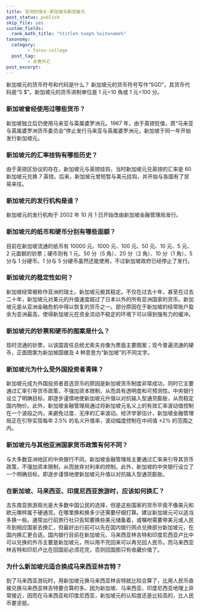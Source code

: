 ```yaml
---
title: 亚洲的瑞士-新加坡与新加坡元
post_status: publish
skip_file: yes
custom_fields:
  rank_math_title: "%title% %sep% %sitename%"
taxonomy:
  category:
        - forex-college
  post_tag:
        - 水煮外汇
post_excerpt: 
---
```

新加坡元的货币符号和代码是什么？ 新加坡元的货币符号写作“SGD”，其货币代码是“S $”。新加坡元的货币进制单位是 1 元=10 角或 1 元=100 分。

### 新加坡曾经使用过哪些货币？

新加坡独立后仍使用马来亚与英属婆罗洲元。1967 年，由于英镑贬值，原“马来亚与英属婆罗洲货币委员会”停止发行马来亚与英属婆罗洲元，新加坡于同一年开始发行新加坡元。

### 新加坡元的汇率挂钩有哪些历史？

由于英镑区协议的存在，新加坡元与英镑挂钩，当时新加坡元兑英镑的汇率是 60 新加坡元兑换 7 英镑。后来，新加坡元曾短暂与美元挂钩，并开始与各国有了贸易来往。

### 新加坡元的发行机构是谁？

新加坡元的发行机构于 2002 年 10 月 1 日开始改由新加坡金融管理局发行。

### 新加坡元的纸币和硬币分别有哪些面额？

目前在新加坡流通的纸币有 10000 元、1000 元、100 元、50 元、10 元、5 元、2 元面额的钞票；硬币则有 1 元、50 分（5 角）、20 分（2 角）、10 分（1 角）、5 分与 1 分硬币。1 分与 5 分硬币虽然还能使用，不过新加坡政府已经停止了发行。

### 新加坡元的稳定性如何？

新加坡经常被称作亚洲的瑞士。新加坡元极其稳定。不仅在过去十年，甚至在过去二十年，新加坡元对美元的升值速度超过了日本以外的所有亚洲国家的货币。新加坡元是从亚洲金融危机中得以恢复的货币之一。部分原因在于新加坡的经常账户盈余为亚洲最高，使得新加坡元在资金流动不稳定的环境下可以得到强有力的缓冲。

### 新加坡元的钞票和硬币的图案是什么？

现时流通的钞票，以该国首任总统尤索夫肖像为票面主要图案；现今普遍流通的硬币，正面图案为新加坡国徽及 4 种意思为“新加坡”的不同文字。

### 新加坡元为什么受外国投资者青睐？

新加坡元成为外国投资者首选货币的原因是新加坡货币制度非常成功，同时它主要通过汇率引导货币政策，不强加资本限制，从而具有透明度和可预测性。中央银行设立了明确目标，即逐步谨慎地使新加坡元升值以对抗输入型通货膨胀，从而稳定国内物价。此外，新加坡金融管理局通过将新加坡元名义上的有效汇率波动值控制在一个波段之内，来避免过度、无序的汇率波动。经济学家估计，新加坡金融管理局正在引导实现每年 2.5% 的名义升值率，波动幅度控制在中间值 ±2% 的范围之内。

### 新加坡元与其他亚洲国家货币政策有何不同？

与大多数亚洲地区的中央银行不同，新加坡金融管理局主要通过汇率来引导其货币政策，不强加资本限制，从而放弃对利率的控制。此外，新加坡的中央银行设立了一个明确目标，即逐步谨慎地使新加坡元升值以对抗输入型通货膨胀。

### 在新加坡、马来西亚、印度尼西亚旅游时，应该如何换汇？

去东南亚旅游观光是大多数中国公民的选择，但是这些国家的货币毕竟不像美元和欧元哪样属于硬通货。在哪里换和换多少还需要仔细打算。建议新加坡元可以适当多换一些。通常出行前旅行社只告知要换些美元储备着，或嘱咐需要带美元或人民币到相应国家去换汇，但最好出行前可以先在国内银行网点兑换部分新加坡元，在国内换汇更合适。国内银行目前在新加坡元、马来西亚林吉特和印度尼西亚卢比中可以兑换的外币主要是新加坡元，所以用不完回来可以再兑回人民币。而马来西亚林吉特和印尼卢比在回国前必须花完，否则回国那只有收藏价值了。

### 为什么新加坡元适合换成马来西亚林吉特？

到了马来西亚游玩时，用新加坡元换马来西亚林吉特就比较合算了，比用人民币直接兑换马来西亚林吉特要合算的多。因为新加坡、马来西亚、印度尼西亚地理上非常接近，因而在马来西亚和印度尼西亚，新加坡元的认知度还是比较高的，比人民币要坚挺。